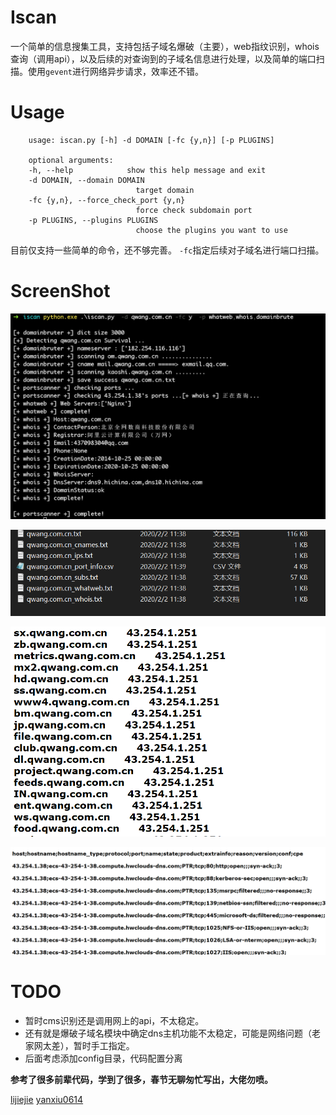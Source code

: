 #  Iscan
一个简单的信息搜集工具，支持包括子域名爆破（主要），web指纹识别，whois查询（调用api），以及后续的对查询到的子域名信息进行处理，以及简单的端口扫描。使用`gevent`进行网络异步请求，效率还不错。

# Usage

```shell
    usage: iscan.py [-h] -d DOMAIN [-fc {y,n}] [-p PLUGINS]

    optional arguments:
    -h, --help            show this help message and exit
    -d DOMAIN, --domain DOMAIN
                            target domain
    -fc {y,n}, --force_check_port {y,n}
                            force check subdomain port
    -p PLUGINS, --plugins PLUGINS
                            choose the plugins you want to use
```

目前仅支持一些简单的命令，还不够完善。 `-fc`指定后续对子域名进行端口扫描。

# ScreenShot

![](images/pic1.png)

![](images/pic2.png)

![](images/pic3.png)

![](images/pic4.png)

# TODO

- 暂时cms识别还是调用网上的api，不太稳定。
- 还有就是爆破子域名模块中确定dns主机功能不太稳定，可能是网络问题（老家网太差），暂时手工指定。
- 后面考虑添加config目录，代码配置分离


**参考了很多前辈代码，学到了很多，春节无聊匆忙写出，大佬勿喷。**

[lijiejie](https://github.com/lijiejie/subDomainsBrute)
[yanxiu0614](https://github.com/yanxiu0614/subdomain3)



